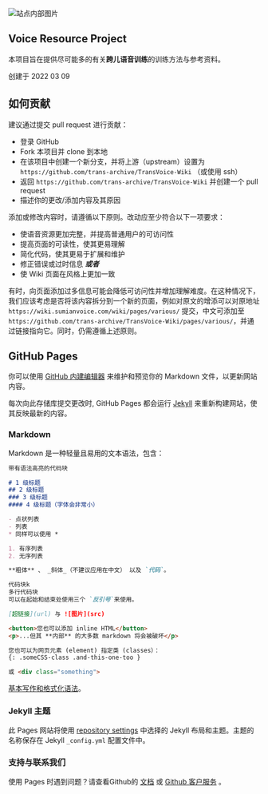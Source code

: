 
![站点内部图片](/img/site-image01.jpg)

## Voice Resource Project
本项目旨在提供尽可能多的有关**跨儿语音训练**的训练方法与参考资料。

创建于 2022 03 09


## 如何贡献
建议通过提交 pull request 进行贡献：
- 登录 GitHub
- Fork 本项目并 clone 到本地
- 在该项目中创建一个新分支，并将上游（upstream）设置为 `https://github.com/trans-archive/TransVoice-Wiki` （或使用 ssh）
- 返回 `https://github.com/trans-archive/TransVoice-Wiki` 并创建一个 pull request
- 描述你的更改/添加内容及其原因

添加或修改内容时，请遵循以下原则。改动应至少符合以下一项要求：
- 使语音资源更加完整，并提高普通用户的可访问性
- 提高页面的可读性，使其更易理解
- 简化代码，使其更易于扩展和维护
- 修正错误或过时信息
    _**或者**_
- 使 Wiki 页面在风格上更加一致

有时，向页面添加过多信息可能会降低可访问性并增加理解难度。在这种情况下，我们应该考虑是否将该内容拆分到一个新的页面，例如对原文的增添可以对原地址 `https://wiki.sumianvoice.com/wiki/pages/various/` 提交，中文可添加至 `https://github.com/trans-archive/TransVoice-Wiki/pages/various/`，并通过链接指向它。同时，仍需遵循上述原则。


## GitHub Pages

你可以使用 [GitHub 内建编辑器](https://github.com/trans-archive/TransVoice-Wiki/edit/main/README.md) 来维护和预览你的 Markdown 文件，以更新网站内容。

每次向此存储库提交更改时, GitHub Pages 都会运行 [Jekyll](https://jekyllrb.com/) 来重新构建网站，使其反映最新的内容。

### Markdown

Markdown 是一种轻量且易用的文本语法，包含：

```markdown
带有语法高亮的代码块

# 1 级标题
## 2 级标题
### 3 级标题
#### 4 级标题（字体会非常小）

- 点状列表
- 列表
* 同样可以使用 *

1. 有序列表
2. 无序列表

**粗体** 、 _斜体_（不建议应用在中文） 以及 `代码`。

代码块k
多行代码块
可以在起始和结束处使用三个 `反引号`来使用。

[超链接](url) 与 ![图片](src)

<button>您也可以添加 inline HTML</button>
<p>...但其 **内部** 的大多数 markdown 将会被破坏</p>

您也可以为网页元素 (element) 指定类 (classes）：
{: .someCSS-class .and-this-one-too }

或 <div class="something">

```

[基本写作和格式化语法](https://docs.github.com/en/github/writing-on-github/getting-started-with-writing-and-formatting-on-github/basic-writing-and-formatting-syntax)。

### Jekyll 主题

此 Pages 网站将使用 [repository settings](https://github.com/SumianVoice/Voice-Art-Project/settings/pages) 中选择的 Jekyll 布局和主题。主题的名称保存在 Jekyll `_config.yml` 配置文件中。

### 支持与联系我们

使用 Pages 时遇到问题？请查看Github的 [文档](https://docs.github.com/categories/github-pages-basics/) 或 [Github 客户服务](https://support.github.com/contact) 。

